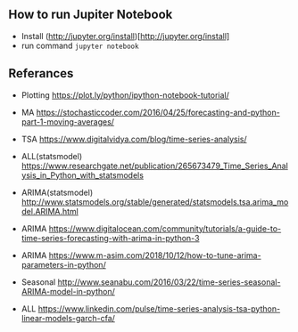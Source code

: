 ## How to run Jupiter Notebook
* Install (http://jupyter.org/install)[http://jupyter.org/install]
* run command `jupyter notebook`



## Referances
* Plotting https://plot.ly/python/ipython-notebook-tutorial/ 

* MA https://stochasticcoder.com/2016/04/25/forecasting-and-python-part-1-moving-averages/
* TSA https://www.digitalvidya.com/blog/time-series-analysis/

* ALL(statsmodel) https://www.researchgate.net/publication/265673479_Time_Series_Analysis_in_Python_with_statsmodels
* ARIMA(statsmodel) http://www.statsmodels.org/stable/generated/statsmodels.tsa.arima_model.ARIMA.html
* ARIMA https://www.digitalocean.com/community/tutorials/a-guide-to-time-series-forecasting-with-arima-in-python-3
* ARIMA https://www.m-asim.com/2018/10/12/how-to-tune-arima-parameters-in-python/ 
* Seasonal http://www.seanabu.com/2016/03/22/time-series-seasonal-ARIMA-model-in-python/
* ALL https://www.linkedin.com/pulse/time-series-analysis-tsa-python-linear-models-garch-cfa/